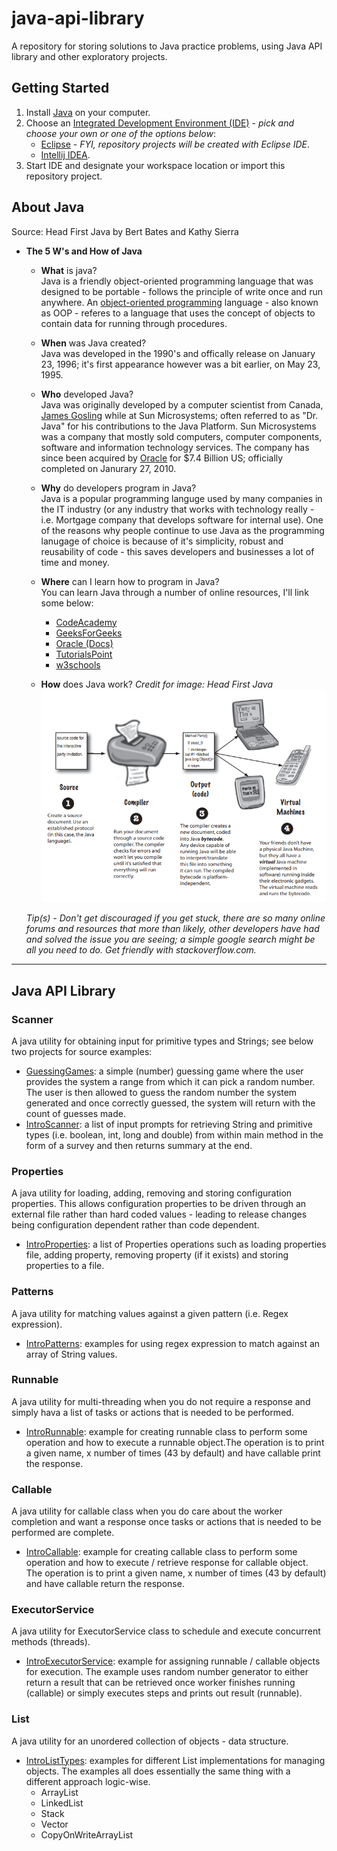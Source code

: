 # java-api-library
A repository for storing solutions to Java practice problems, using Java API library and other exploratory projects. 

## Getting Started
1. Install [Java](https://java.com/en/download/help/download_options.xml) on your computer. 
2. Choose an [Integrated Development Environment (IDE)](https://en.wikipedia.org/wiki/Integrated_development_environment) - *pick and choose your own or one of the options below*:
    - [Eclipse](https://www.eclipse.org/downloads/) - *FYI, repository projects will be created with Eclipse IDE*.
    - [Intellij IDEA](https://www.jetbrains.com/help/idea/installation-guide.html).
3. Start IDE and designate your workspace location or import this repository project. 

## About Java 
Source: Head First Java by Bert Bates and Kathy Sierra
+ **The 5 W's and How of Java**
    - **What** is java? </br>
    Java is a friendly object-oriented programming language that was designed to be portable - follows the principle of write once and run anywhere. An [object-oriented programming](https://en.wikipedia.org/wiki/Object-oriented_programming) language - also known as OOP - referes to a language that uses the concept of objects to contain data for running through procedures. </br>
    
    - **When** was Java created? </br>
    Java was developed in the 1990's and offically release on January 23, 1996; it's first appearance however was a bit earlier, on May 23, 1995. </br>
    
    - **Who** developed Java? </br>
    Java was originally developed by a computer scientist from Canada, [James Gosling](https://en.wikipedia.org/wiki/James_Gosling) while at Sun Microsystems; often referred to as "Dr. Java" for his contributions to the Java Platform. Sun Microsystems was a company that mostly sold computers, computer components, software and information technology services. The company has since been acquired by [Oracle](https://en.wikipedia.org/wiki/Oracle_Corporation) for $7.4 Billion US; officially completed on Janurary 27, 2010. 
    
    - **Why** do developers program in Java? </br>
    Java is a popular programming languge used by many companies in the IT industry (or any industry that works with technology really - i.e. Mortgage company that develops software for internal use). One of the reasons why people continue to use Java as the programming lanugage of choice is because of it's simplicity, robust and reusability of code - this saves developers and businesses a lot of time and money. </br> 
    
    - **Where** can I learn how to program in Java? </br>
    You can learn Java through a number of online resources, I'll link some below: </br>
        - [CodeAcademy](https://www.codecademy.com/learn/learn-java)
        - [GeeksForGeeks](https://www.geeksforgeeks.org/java-how-to-start-learning-java/)
        - [Oracle (Docs)](https://docs.oracle.com/javase/tutorial/java/index.html)
        - [TutorialsPoint](tutorialspoint.com/java/index.htm)
        - [w3schools](https://www.w3schools.com/java/)
    
    - **How** does Java work? *Credit for image: Head First Java* </br>
    ![Head First Java](/Head%20First%20Java%20-%20How%20Java%20Works%20Image.png)
    
    *Tip(s) - Don't get discouraged if you get stuck, there are so many online forums and resources that more than likely, other developers have had and solved the issue you are seeing; a simple google search might be all you need to do. Get friendly with stackoverflow.com.*

---
## Java API Library
### Scanner
A java utility for obtaining input for primitive types and Strings; see below two projects for source examples:
- [GuessingGames](https://github.com/yuelchen/explore-java-api-library/tree/master/GuessingGames/src/com/yuelchen): a simple (number) guessing game where the user provides the system a range from which it can pick a random number. The user is then allowed to guess the random number the system generated and once correctly guessed, the system will return with the count of guesses made. 
- [IntroScanner](https://github.com/yuelchen/explore-java-api-library/tree/master/IntroScanner/src/com/yuelchen/main): a list of input prompts for retrieving String and primitive types (i.e. boolean, int, long and double) from within main method in the form of a survey and then returns summary at the end. 

### Properties
A java utility for loading, adding, removing and storing configuration properties. 
This allows configuration properties to be driven through an external file rather than hard coded values - leading to release changes being configuration dependent rather than code dependent. 
- [IntroProperties](https://github.com/yuelchen/explore-java-api-library/tree/master/IntroProperties/src/com/yuelchen/main): a list of Properties operations such as loading properties file, adding property, removing property (if it exists) and storing properties to a file. 

### Patterns
A java utility for matching values against a given pattern (i.e. Regex expression). 
- [IntroPatterns](https://github.com/yuelchen/java-api-library/tree/master/IntroPatterns/src/com/yuelchen/main): examples for using regex expression to match against an array of String values. 

### Runnable
A java utility for multi-threading when you do not require a response and simply hava a list of tasks or actions that is needed to be performed.  
- [IntroRunnable](https://github.com/yuelchen/java-api-library/tree/master/IntroRunnable/src/com/yuelchen/main): example for creating runnable class to perform some operation and how to execute a runnable object.The operation is to print a given name, x number of times (43 by default) and have callable print the response. 

### Callable
A java utility for callable class when you do care about the worker completion and want a response once tasks or actions that is needed to be performed are complete. 
- [IntroCallable](https://github.com/yuelchen/java-api-library/tree/master/IntroCallable/src/com/yuelchen/main): example for creating callable class to perform some operation and how to execute / retrieve response for callable object. The operation is to print a given name, x number of times (43 by default) and have callable return the response. 

### ExecutorService
A java utility for ExecutorService class to schedule and execute concurrent methods (threads). 
- [IntroExecutorService](https://github.com/yuelchen/java-api-library/tree/master/IntroExecutorService/src/com/yuelchen): example for assigning  runnable / callable objects for execution. The example uses random number generator to either return a result that can be retrieved once worker finishes running (callable) or simply executes steps and prints out result (runnable). 

### List 
A java utility for an unordered collection of objects - data structure. 
- [IntroListTypes](https://github.com/yuelchen/java-api-library/tree/master/IntroListTypes/src/com/yuelchen/main): examples for different List implementations for managing objects. The examples all does essentially the same thing with a different approach logic-wise. 
   - ArrayList
   - LinkedList
   - Stack
   - Vector
   - CopyOnWriteArrayList

